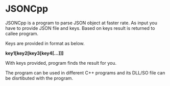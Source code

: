 # JSONCpp
JSONCpp is a program to parse JSON object at faster rate.
As input you have to provide JSON file and keys.
Based on keys result is returned to callee program.

Keys are provided in format as below.

__key1[key2[key3[key4[...]]]__

With keys provided, program finds the result for you.

The program can be used in different C++ programs and its DLL/SO file can be disrtibuted with the program.

